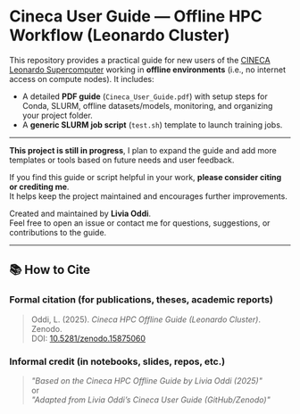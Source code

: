 # Cineca User Guide — Offline HPC Workflow (Leonardo Cluster)

This repository provides a practical guide for new users of the [CINECA Leonardo Supercomputer](https://www.hpc.cineca.it/) working in **offline environments** (i.e., no internet access on compute nodes). It includes:
- A detailed **PDF guide** (`Cineca_User_Guide.pdf`) with setup steps for Conda, SLURM, offline datasets/models, monitoring, and organizing your project folder.
- A **generic SLURM job script** (`test.sh`) template to launch training jobs.

---

**This project is still in progress**, I plan to expand the guide and add more templates or tools based on future needs and user feedback.  

If you find this guide or script helpful in your work, **please consider citing or crediting me**.  
It helps keep the project maintained and encourages further improvements.

Created and maintained by **Livia Oddi**.  
Feel free to open an issue or contact me for questions, suggestions, or contributions to the guide.

---

## 📚 How to Cite

### Formal citation (for publications, theses, academic reports)

> Oddi, L. (2025). *Cineca HPC Offline Guide (Leonardo Cluster)*. Zenodo.  
> DOI: [10.5281/zenodo.15875060](https://doi.org/10.5281/zenodo.15875060)

### Informal credit (in notebooks, slides, repos, etc.)

> _"Based on the Cineca HPC Offline Guide by Livia Oddi (2025)"_  
> or  
> _"Adapted from Livia Oddi’s Cineca User Guide (GitHub/Zenodo)"_
